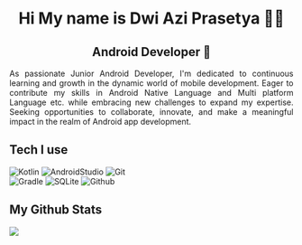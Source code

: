 <div align="center">
  <h1>Hi My name is Dwi Azi Prasetya 👨‍💻</h1>
</div>

<div align="center">
  <h2>Android Developer 📱</h2>
</div>

<div align="justify">
  <p>As passionate Junior Android Developer, I'm dedicated to continuous learning and growth in the dynamic world of mobile development. Eager to contribute my skills in Android Native Language and Multi platform Language etc. while embracing new challenges to expand my expertise. Seeking opportunities to collaborate, innovate, and make a meaningful impact in the realm of Android app development.</p>
</div>

<h2>Tech I use</h2> 

![Kotlin](https://img.shields.io/badge/kotlin-%237F52FF.svg?style=for-the-badge&logo=kotlin&logoColor=white) ![AndroidStudio](https://img.shields.io/badge/Android_Studio-3DDC84?style=for-the-badge&logo=android-studio&logoColor=white) ![Git](https://img.shields.io/badge/GIT-E44C30?style=for-the-badge&logo=git&logoColor=white) <br> ![Gradle](https://img.shields.io/badge/gradle-02303A?style=for-the-badge&logo=gradle&logoColor=white)  ![SQLite](https://img.shields.io/badge/Sqlite-003B57?style=for-the-badge&logo=sqlite&logoColor=white) ![Github](https://img.shields.io/badge/GitHub-100000?style=for-the-badge&logo=github&logoColor=white)

<h2> My Github Stats </h2>

<a href="http://www.github.com/dwiaziprasetya"><img src="https://github-readme-streak-stats.herokuapp.com/?user=dwiaziprasetya&stroke=ffffff&background=1c1917&ring=0891b2&fire=0891b2&currStreakNum=ffffff&currStreakLabel=0891b2&sideNums=ffffff&sideLabels=ffffff&dates=ffffff&hide_border=true" /></a>

